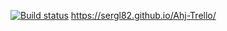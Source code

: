 [![Build status](https://ci.appveyor.com/api/projects/status/jooa57hoy2i5mmfj?svg=true)](https://ci.appveyor.com/project/Sergl82/ahj-trello)
https://sergl82.github.io/Ahj-Trello/